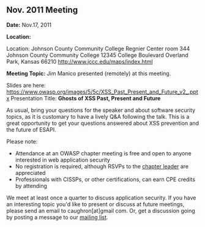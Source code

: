 ## Nov. 2011 Meeting

**Date:** Nov.17, 2011

**Location:**

Location: Johnson County Community College Regnier Center room 344
Johnson County Community College 12345 College Boulevard Overland Park,
Kansas 66210 <http://www.jccc.edu/maps/index.html>

**Meeting Topic:** Jim Manico presented (remotely) at this meeting.

Slides are here:
<https://www.owasp.org/images/5/5c/XSS_Past_Present_and_Future_v2_.pptx>
Presentation Title: <b>Ghosts of XSS Past, Present and Future

</b>

As usual, bring your questions for the speaker and about software
security topics, as it is customary to have a lively Q\&A following the
talk. This is a great opportunity to get your questions answered about
XSS prevention and the future of ESAPI.


Please note:

  - Attendance at an OWASP chapter meeting is free and open to anyone
    interested in web application security
  - No registration is required, although RSVPs to the [chapter
    leader](User:caughron "wikilink") are appreciated
  - Professionals with CISSPs, or other certifications, can earn CPE
    credits by attending

We meet at least once a quarter to discuss application security. If you
have an interesting topic you'd like to present or discuss at future
meetings, please send an email to caughron\[at\]gmail com. Or, get a
discussion going by posting a message to our [mailing
list](http://lists.owasp.org/mailman/listinfo/owasp-kansascity).